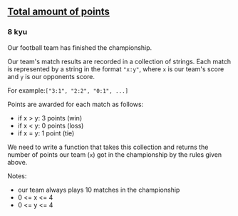 <h2><a href=https://www.codewars.com/kata/5bb904724c47249b10000131/train/javascript target="_blank">Total amount of points</a></h2><h3>8 kyu</h3><p>Our football team has finished the championship.</p><p>Our team's match results are recorded in a collection of strings. Each match is represented by a string in the format <code>"x:y"</code>, where <code>x</code> is our team's score and <code>y</code> is our opponents score.</p><p>For example:<code>["3:1", "2:2", "0:1", ...]</code></p><p>Points are awarded for each match as follows:</p><ul><li>if x &gt; y: 3 points (win)</li><li>if x &lt; y: 0 points (loss)</li><li>if x = y: 1 point  (tie)</li></ul><p>We need to write a function that takes this collection and returns the number of points our team (<code>x</code>) got in the championship by the rules given above.</p><p>Notes:</p><ul><li>our team always plays 10 matches in the championship</li><li>0 &lt;= x &lt;= 4</li><li>0 &lt;= y &lt;= 4</li></ul>